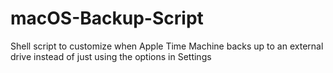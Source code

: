 # macOS-Backup-Script
Shell script to customize when Apple Time Machine backs up to an external drive instead of just using the options in Settings
